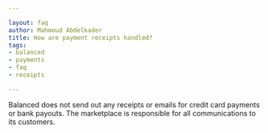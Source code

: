 ```yaml
---

layout: faq
author: Mahmoud Abdelkader
title: How are payment receipts handled?
tags:
- balanced
- payments
- faq
- receipts

---
```


Balanced does not send out any receipts or emails for credit card payments or bank payouts. The marketplace is responsible for all communications to its customers.
